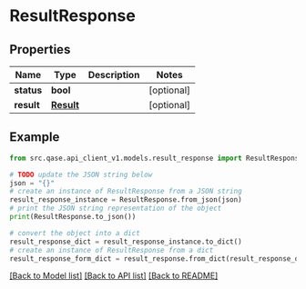 # ResultResponse


## Properties

Name | Type | Description | Notes
------------ | ------------- | ------------- | -------------
**status** | **bool** |  | [optional] 
**result** | [**Result**](Result.md) |  | [optional] 

## Example

```python
from src.qase.api_client_v1.models.result_response import ResultResponse

# TODO update the JSON string below
json = "{}"
# create an instance of ResultResponse from a JSON string
result_response_instance = ResultResponse.from_json(json)
# print the JSON string representation of the object
print(ResultResponse.to_json())

# convert the object into a dict
result_response_dict = result_response_instance.to_dict()
# create an instance of ResultResponse from a dict
result_response_form_dict = result_response.from_dict(result_response_dict)
```
[[Back to Model list]](../README.md#documentation-for-models) [[Back to API list]](../README.md#documentation-for-api-endpoints) [[Back to README]](../README.md)


